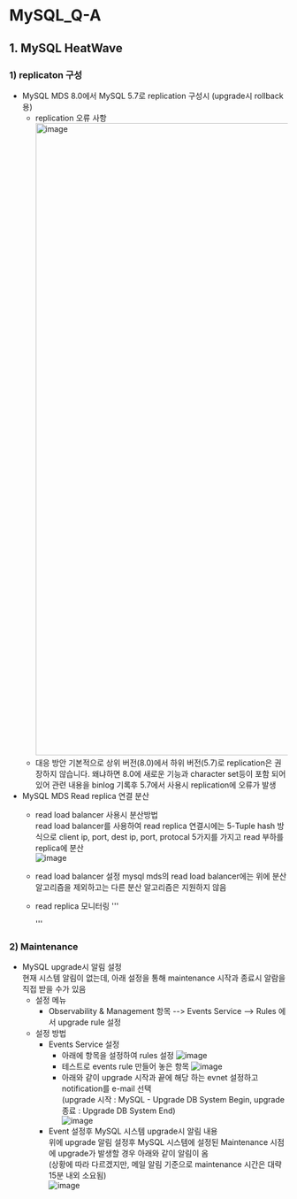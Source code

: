 # MySQL_Q-A

## 1. MySQL HeatWave 
### 1) replicaton 구성
- MySQL MDS 8.0에서 MySQL 5.7로 replication 구성시 (upgrade시 rollback용)
  - replication 오류 사항
    <img width="1143" alt="image" src="https://github.com/khkwon01/MySQL_Q-A/assets/8789421/bbf44d20-c475-4cc8-bf82-16af38dc229c">
  - 대응 방안
    기본적으로 상위 버전(8.0)에서 하위 버전(5.7)로 replication은 권장하지 않습니다. 왜냐하면 8.0에 새로운 기능과 character set등이 포함 되어 있어
    관련 내용을 binlog 기록후 5.7에서 사용시 replication에 오류가 발생
- MySQL MDS Read replica 연결 분산
  - read load balancer 사용시 분산방법     
    read load balancer를 사용하여 read replica 연결시에는 5-Tuple hash 방식으로 client ip, port, dest ip, port, protocal 5가지를
    가지고 read 부하를 replica에 분산     
    ![image](https://github.com/khkwon01/MySQL_Q-A/assets/8789421/a6a7bca7-d5fb-4d13-b202-988c157075c6)
  - read load balancer 설정
    mysql mds의 read load balancer에는 위에 분산 알고리즘을 제외하고는 다른 분산 알고리즘은 지원하지 않음
  - read replica 모니터링
    '''
    
    '''

### 2) Maintenance 
- MySQL upgrade시 알림 설정   
  현재 시스템 알림이 없는데, 아래 설정을 통해 maintenance 시작과 종료시 알람을 직접 받을 수가 있음
  - 설정 메뉴
    - Observability & Management 항목 --> Events Service --> Rules 에서 upgrade rule 설정
  - 설정 방법
    - Events Service 설정     
      - 아래에 항목을 설정하여 rules 설정
        ![image](https://github.com/khkwon01/MySQL_Q-A/assets/8789421/9d2749f4-a1fc-49d5-a7de-bc5226cfe391)      
      - 테스트로 events rule 만들어 놓은 항목
        ![image](https://github.com/khkwon01/MySQL_Q-A/assets/8789421/22e6b0fe-9985-4b1a-bffe-12f6a2c943c4)
      - 아래와 같이 upgrade 시작과 끝에 해당 하는 evnet 설정하고 notification를 e-mail 선택    
        (upgrade 시작 : MySQL - Upgrade DB System Begin, upgrade 종료 :  Upgrade DB System End)    
        ![image](https://github.com/khkwon01/MySQL_Q-A/assets/8789421/74a5e6d2-396d-4632-bcd2-2f3f4cf922ed)
    - Event 설정후 MySQL 시스템 upgrade시 알림 내용    
      위에 upgrade 알림 설정후 MySQL 시스템에 설정된 Maintenance 시점에 upgrade가 발생할 경우 아래와 같이 알림이 옴   
      (상황에 따라 다르겠지만, 메일 알림 기준으로 maintenance 시간은 대략 15분 내외 소요됨)  
      ![image](https://github.com/khkwon01/MySQL_Q-A/assets/8789421/51a270b6-ad96-47eb-8e39-cefb77167473)
